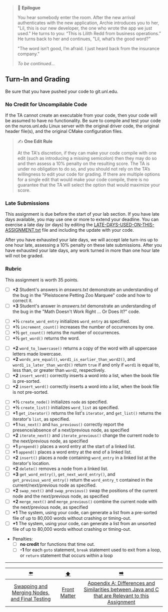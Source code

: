 > 📇 **Epilogue**
>
> You hear somebody enter the room.
> After the new arrival authenticates with the new application, Archie introduces you to her,
> "Lil, this is our new developer, the one who wrote the app we just used."
> He turns to you: “This is Lilith Redd from business operations.”
> He turns back to her and continues, "Lil, what’s the good word?"
> 
> "The word isn’t good, I’m afraid. I just heard back from the insurance company."
> 
> *To be continued...*

## Turn-In and Grading

Be sure that you have pushed your code to git.unl.edu.

### No Credit for Uncompilable Code

If the TA cannot create an executable from your code, then your code will be assumed to have no functionality.
Be sure to compile and test your code on the nuros.unl.edu Linux server with the original driver code, the original header file(s), and the original CMake configuration files.

> ✍️ **One Edit Rule**
>
> At the TA's discretion, if they can make your code compile with one edit (such as introducing a missing semicolon) then they may do so and then assess a 10% penalty on the resulting score.
> The TA is under no obligation to do so, and you should not rely on the TA’s willingness to edit your code for grading.
> If there are multiple options for a single edit that would make your code compile, there is no guarantee that the TA will select the option that would maximize your score.

### Late Submissions

This assignment is due before the start of your lab section.
If you have late days available, you may use one or more to extend your deadline.
You can exercise a late day (or days) by editing the [LATE-DAYS-USED-ON-THIS-ASSIGNMENT.txt](../LATE-DAYS-USED-ON-THIS-ASSIGNMENT.txt) file and including the update with your code.

After you have exhausted your late days, we will accept late turn-ins up to one hour late, assessing a 10% penalty on these late submissions.
After you have exhausted your late days, any work turned in more than one hour late will not be graded.

### Rubric

[//]: # (TODO: update?)

This assignment is worth 35 points.

<!-- Archie's Code - 5 -->
- [ ] **+2** Student's answers in *answers.txt* demonstrate an understanding of the bug in the "Pleistocene Petting Zoo Marquee" code and how to correct it.
- [ ] **+3** Student's answer in *answers.txt* demonstrate an understanding of the bug in the "Math Doesn't Work Right ... Or Does It?" code.
<!-- Word Entries - 2 -->
- [ ] **+½** `create_word_entry` initializes `word_entry` as specified.
- [ ] **+½** `increment_count()` increases the number of occurrences by one.
- [ ] **+½** `get_count()` returns the number of occurrences.
- [ ] **+½** `get_word()` returns the word.
<!-- Sorting - 8 -->
- [ ] **+2** `word_to_lowercase()` returns a copy of the word with all uppercase letters made lowercase.
- [ ] **+2** `words_are_equal()`, `word1_is_earlier_than_word2()`, and `word1_is_later_than_word3()` return `true` if and only if `word1` is equal to, less than, or greater than `word2`, respectively.
- [ ] **+2** `insert_word()` correctly inserts a word into a list, when the book file is pre-sorted.
- [ ] **+2** `insert_word()` correctly inserts a word into a list, when the book file is not pre-sorted.
<!-- Linked List - 20 -->
- [ ] **+½** `create_node()` initializes `node` as specified.
- [ ] **+½** `create_list()` initializes `word_list` as specified.
- [ ] **+1** `get_iterator()` returns the list's `iterator`, and `get_list()` returns the iterator's `list`, as specified.
- [ ] **+1** `has_next()` and `has_previous()` correctly report the presence/absence of a next/previous node, as specified
- [ ] **+2** `iterate_next()` and `iterate_previous()` change the current node to the next/previous node, as specified
- [ ] **+1** `prepend()` places a word entry at the start of a linked list.
- [ ] **+1** `append()` places a word entry at the end of a linked list.
- [ ] **+2** `insert()` places a node containing `word_entry` in a linked list at the iterator's location.
- [ ] **+2** `delete()` removes a node from a linked list.
- [ ] **+3** `get_word_entry()`, `get_next_word_entry()`, and `get_previous_word_entry()` return the `word_entry_t` contained in the current/next/previous node as specified.
- [ ] **+2** `swap_next()` and `swap_previous()` swap the positions of the current node and the next/previous node, as specified
- [ ] **+2** `merge_next()` and `merge_previous()` combine the current node with the next/previous node, as specified
- [ ] **+1** The system, using your code, can generate a list from a pre-sorted file of up to 80,000 words without crashing or timing-out.
- [ ] **+1** The system, using your code, can generate a list from an unsorted file of up to 80,000 words without crashing or timing-out.
- Penalties:
  - [ ] **no credit** for functions that time out.
  - [ ] **-1** for each `goto` statement, `break` statement used to exit from a loop, or `return` statement that occurs within a loop

---

|                      [⬅️](12-swap-merge-nodes.md)                       |      [⬆️](../README.md)      |                                                [➡️](AA-JavaVsC.md)                                                |
|:-----------------------------------------------------------------------:|:----------------------------:|:-----------------------------------------------------------------------------------------------------------------:|
| [Swapping and Merging Nodes, and Final Testing](12-swap-merge-nodes.md) | [Front Matter](../README.md) | [Appendix A: Differences and Similarities between Java and C that are Relevant to this Assignment](AA-JavaVsC.md) |

